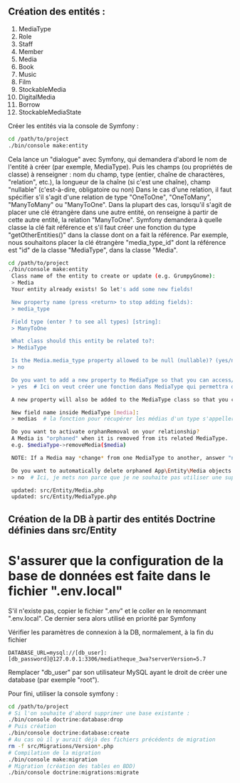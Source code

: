 ## Création des entités :
1. MediaType
2. Role
3. Staff
4. Member
5. Media
6. Book
7. Music
8. Film
9. StockableMedia
10. DigitalMedia
11. Borrow
12. StockableMediaState

Créer les entités via la console de Symfony :
```bash
cd /path/to/project
./bin/console make:entity
```
Cela lance un "dialogue" avec Symfony, qui demandera d'abord le nom de l'entité à créer (par exemple, MediaType).
Puis les champs (ou propriétés de classe) à renseigner : nom du champ, type (entier, chaîne de charactères, "relation", etc.), la longueur de la chaîne (si c'est une chaîne),
    champ "nullable" (c'est-à-dire, obligatoire ou non)
Dans le cas d'une relation, il faut spécifier s'il s'agit d'une relation de type "OneToOne", "OneToMany", "ManyToMany" ou "ManyToOne".
Dans la plupart des cas, lorsqu'il s'agit de placer une clé étrangère dans une autre entité, on renseigne à partir de cette autre entité, la relation "ManyToOne".
Symfony demandera à quelle classe la clé fait référence et s'il faut créer une fonction du type "getOtherEntities()" dans la classe dont on a fait la référence.
Par exemple, nous souhaitons placer la clé étrangère "media_type_id" dont la référence est "id" de la classe "MediaType",
dans la classe "Media".
```bash
cd /path/to/project
./bin/console make:entity
 Class name of the entity to create or update (e.g. GrumpyGnome):
 > Media
 Your entity already exists! So let's add some new fields!

 New property name (press <return> to stop adding fields):
 > media_type

 Field type (enter ? to see all types) [string]:
 > ManyToOne

 What class should this entity be related to?:
 > MediaType

 Is the Media.media_type property allowed to be null (nullable)? (yes/no) [yes]:
 > no

 Do you want to add a new property to MediaType so that you can access/update Media objects from it - e.g. $mediaType->getMedia()? (yes/no) [yes]:
 > yes  # Ici on veut créer une fonction dans MediaType qui permettra de lister tous les médias d'un type de média

 A new property will also be added to the MediaType class so that you can access the related Media objects from it.

 New field name inside MediaType [media]:
 > medias  # la fonction pour récupérer les médias d'un type s'appellera "getMedias()"

 Do you want to activate orphanRemoval on your relationship?
 A Media is "orphaned" when it is removed from its related MediaType.
 e.g. $mediaType->removeMedia($media)

 NOTE: If a Media may *change* from one MediaType to another, answer "no".

 Do you want to automatically delete orphaned App\Entity\Media objects (orphanRemoval)? (yes/no) [no]:
 > no  # Ici, je mets non parce que je ne souhaite pas utiliser une suppression en "cascade", i.e si on supprime un type = tous les médias de ce type vont être aussi supprimés (ici, la suppression n'est pas permise)

 updated: src/Entity/Media.php
 updated: src/Entity/MediaType.php

```

## Création de la DB à partir des entités Doctrine définies dans src/Entity

# S'assurer que la configuration de la base de données est faite dans le fichier ".env.local"
S'il n'existe pas, copier le fichier ".env" et le coller en le renommant ".env.local". Ce dernier sera alors utilisé en priorité par Symfony

Vérifier les paramètres de connexion à la DB, normalement, à la fin du fichier
```.env
DATABASE_URL=mysql://[db_user]:[db_password]@127.0.0.1:3306/mediatheque_3wa?serverVersion=5.7
```
Remplacer "db_user" par son utilisateur MySQL ayant le droit de créer une database (par exemple "root").

Pour fini, utiliser la console symfony :
```bash
cd /path/to/project
# Si l'on souhaite d'abord supprimer une base existante :
./bin/console doctrine:database:drop
# Puis création
./bin/console doctrine:database:create
# Au cas où il y aurait déjà des fichiers précédents de migration
rm -f src/Migrations/Version*.php
# Compilation de la migration
./bin/console make:migration
# Migration (création des tables en BDD)
./bin/console doctrine:migrations:migrate
```

